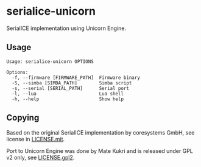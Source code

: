 # serialice-unicorn

SerialICE implementation using Unicorn Engine.

## Usage

```
Usage: serialice-unicorn OPTIONS

Options:
  -f, --firmware [FIRMWARE_PATH]  Firmware binary
  -S, --simba [SIMBA_PATH]        Simba script
  -s, --serial [SERIAL_PATH]      Serial port
  -l, --lua                       Lua shell
  -h, --help                      Show help
```

## Copying

Based on the original SerialICE implementation by coresystems GmbH,
see license in [LICENSE.mit](LICENSE.mit).

Port to Unicorn Engine was done by Mate Kukri and is released under GPL v2 only,
see [LICENSE.gpl2](LICENSE.gpl2).
